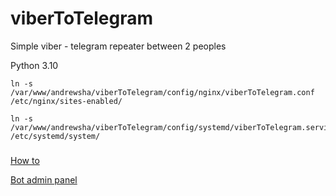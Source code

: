 # viberToTelegram
Simple viber - telegram repeater between 2 peoples

Python 3.10

```
ln -s /var/www/andrewsha/viberToTelegram/config/nginx/viberToTelegram.conf /etc/nginx/sites-enabled/

ln -s /var/www/andrewsha/viberToTelegram/config/systemd/viberToTelegram.service /etc/systemd/system/
```

### 
[How to](https://help.viber.com/hc/ru/articles/8824416047517-%D0%A7%D0%B0%D1%82-%D0%B1%D0%BE%D1%82%D1%8B-%D0%B2-Viber)

[Bot admin panel](https://partners.viber.com/)